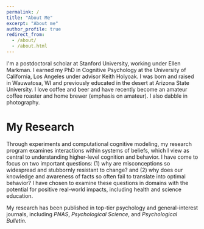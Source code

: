 ```yaml
---
permalink: /
title: "About Me"
excerpt: "About me"
author_profile: true
redirect_from: 
  - /about/
  - /about.html
---
```


I'm a postdoctoral scholar at Stanford University, working under Ellen Markman. I earned my PhD in Cognitive Psychology at the University of California, Los Angeles under advisor Keith Holyoak. I was born and raised in Wauwatosa, WI and previously educated in the desert at Arizona State University. I love coffee and beer and have recently become an amateur coffee roaster and home brewer (emphasis on amateur). I also dabble in photography.

# My Research

Through experiments and computational cognitive modeling, my research program examines interactions within systems of beliefs, which I view as central to understanding higher-level cognition and behavior. I have come to focus on two important questions: (1) why are misconceptions so widespread and stubbornly resistant to change? and (2) why does our knowledge and awareness of facts so often fail to translate into optimal behavior? I have chosen to examine these questions in domains with the potential for positive real-world impacts, including health and science education.

My research has been published in top-tier psychology and general-interest journals, including *PNAS*, *Psychological Science*, and *Psychological Bulletin*. 

